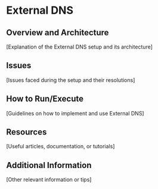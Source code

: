 # External DNS

## Overview and Architecture
[Explanation of the External DNS setup and its architecture]

## Issues
[Issues faced during the setup and their resolutions]

## How to Run/Execute
[Guidelines on how to implement and use External DNS]

## Resources
[Useful articles, documentation, or tutorials]

## Additional Information
[Other relevant information or tips]
